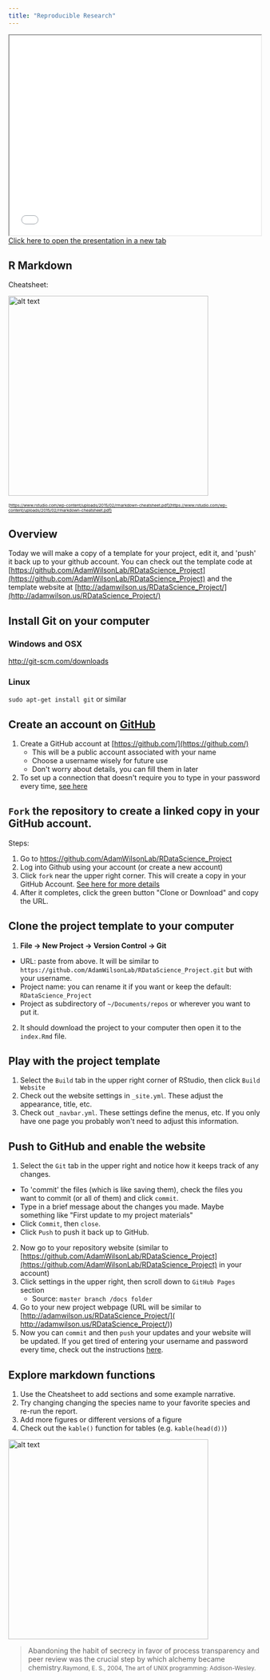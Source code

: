 ```yaml
---
title: "Reproducible Research"
---
```




<div>
<iframe src="07_assets/Reproducibile_presentation.html" width=100% height=400px></iframe>
</div>
<a target="_blank" href="07_assets/Reproducibile_presentation.html">Click here to open the presentation in a new tab </a>

## R Markdown

Cheatsheet:

<a href="https://www.rstudio.com/wp-content/uploads/2015/02/rmarkdown-cheatsheet.pdf"> <img src="07_assets/rmarkdown.png" alt="alt text" width="400"></a>

<small><small><small>[https://www.rstudio.com/wp-content/uploads/2015/02/rmarkdown-cheatsheet.pdf](https://www.rstudio.com/wp-content/uploads/2015/02/rmarkdown-cheatsheet.pdf)</small></small></small>

## Overview
Today we will make a copy of a template for your project, edit it, and 'push' it back up to your github account.  You can check out the template code at [https://github.com/AdamWilsonLab/RDataScience_Project](https://github.com/AdamWilsonLab/RDataScience_Project) and the template website at [http://adamwilson.us/RDataScience_Project/](http://adamwilson.us/RDataScience_Project/)

## Install Git on your computer

### Windows and OSX
http://git-scm.com/downloads

### Linux
` sudo apt-get install git `
or similar


## Create an account on [GitHub](github.com)

1. Create a GitHub account at [https://github.com/](https://github.com/)
    * This will be a public account associated with your name
    * Choose a username wisely for future use
    * Don't worry about details, you can fill them in later
2.  To set up a connection that doesn't require you to type in your password every time, [see here](GitSSHNotes.html)    

## `Fork` the repository to create a linked copy in your GitHub account.

Steps:

1. Go to https://github.com/AdamWilsonLab/RDataScience_Project
2. Log into Github using your account (or create a new account)
3. Click `fork` near the upper right corner.  This will create a copy in your GitHub Account.  [See here for more details](https://help.github.com/articles/fork-a-repo/)
4. After it completes, click the green button "Clone or Download" and copy the URL.

## Clone the project template to your computer

1. **File -> New Project -> Version Control -> Git**
  * URL: paste from above.  It will be similar to  `https://github.com/AdamWilsonLab/RDataScience_Project.git` but with your username.
  * Project name: you can rename it if you want or keep the default: `RDataScience_Project`
  * Project as subdirectory of `~/Documents/repos` or wherever you want to put it.
2.  It should download the project to your computer then open it to the `index.Rmd` file.

## Play with the project template

1. Select the `Build` tab in the upper right corner of RStudio, then click `Build Website`
2. Check out the website settings in `_site.yml`.  These adjust the appearance, title, etc.
3. Check out `_navbar.yml`.  These settings define the menus, etc.  If you only have one page you probably won't need to adjust this information.  

## Push to GitHub and enable the website
1. Select the `Git` tab in the upper right and notice how it keeps track of any changes.
  * To 'commit' the files (which is like saving them), check the files you want to commit (or all of them) and click `commit`.
  *  Type in a brief message about the changes you made.  Maybe something like "First update to my project materials"
  * Click `Commit`, then `close`.
  * Click `Push` to push it back up to GitHub.
2. Now go to your repository website (similar to [https://github.com/AdamWilsonLab/RDataScience_Project](https://github.com/AdamWilsonLab/RDataScience_Project) in your account)
3. Click settings in the upper right, then scroll down to `GitHub Pages` section
   * Source: `master branch /docs folder`
4. Go to your new project webpage (URL will be similar to [http://adamwilson.us/RDataScience_Project/]( http://adamwilson.us/RDataScience_Project/))
5.  Now you can `commit` and then `push` your updates and your website will be updated.  If you get tired of entering your username and password every time, check out the instructions [here](http://adamwilson.us/RDataScience/GitSSHNotes.html).  

## Explore markdown functions

1. Use the Cheatsheet to add sections and some example narrative.  
2. Try changing changing the species name to your favorite species and re-run the report. 
3. Add more figures or different versions of a figure
4. Check out the `kable()` function for tables (e.g. `kable(head(d))`)

<a href="https://www.rstudio.com/wp-content/uploads/2015/02/rmarkdown-cheatsheet.pdf"> <img src="07_assets/rmarkdown.png" alt="alt text" width="400"></a>

> Abandoning the habit of secrecy in favor of process transparency and peer review was the crucial step by which alchemy became chemistry.<small>Raymond, E. S., 2004, The art of UNIX programming: Addison-Wesley.</small>

